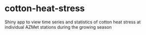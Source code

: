 # cotton-heat-stress
Shiny app to view time series and statistics of cotton heat stress at individual AZMet stations during the growing season

